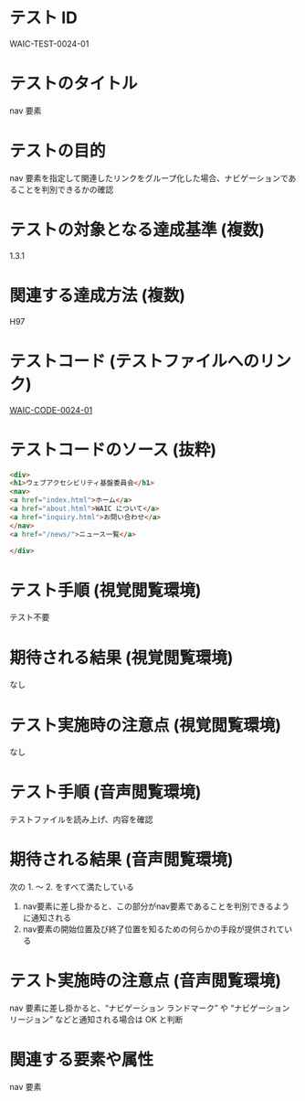 

# テスト ID
WAIC-TEST-0024-01

# テストのタイトル
nav 要素

# テストの目的
nav 要素を指定して関連したリンクをグループ化した場合、ナビゲーションであることを判別できるかの確認

# テストの対象となる達成基準 (複数)
1.3.1

# 関連する達成方法 (複数)
H97

# テストコード (テストファイルへのリンク)
[WAIC-CODE-0024-01](https://waic.github.io/as_test/WAIC-CODE/WAIC-CODE-0024-01.html)

# テストコードのソース (抜粋)
```html
<div>
<h1>ウェブアクセシビリティ基盤委員会</h1>
<nav>
<a href="index.html">ホーム</a>
<a href="about.html">WAIC について</a>
<a href="inquiry.html">お問い合わせ</a>
</nav>
<a href="/news/">ニュース一覧</a>

</div>

```
# テスト手順 (視覚閲覧環境)
テスト不要

# 期待される結果 (視覚閲覧環境)
なし

# テスト実施時の注意点 (視覚閲覧環境)
なし

# テスト手順 (音声閲覧環境)
テストファイルを読み上げ、内容を確認

# 期待される結果 (音声閲覧環境)
次の 1. 〜 2. をすべて満たしている
1. nav要素に差し掛かると、この部分がnav要素であることを判別できるように通知される
2. nav要素の開始位置及び終了位置を知るための何らかの手段が提供されている

# テスト実施時の注意点 (音声閲覧環境)
nav 要素に差し掛かると、“ナビゲーション ランドマーク” や “ナビゲーション リージョン” などと通知される場合は OK と判断

# 関連する要素や属性
nav 要素


